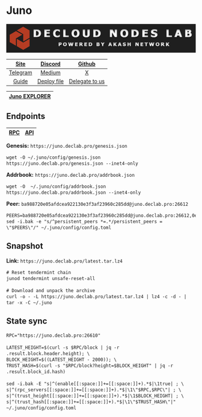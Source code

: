 # Juno

![](/assets/banner.png)

|[Site](https://www.junonetwork.io/)|[Discord](https://discord.gg/mcHpbvjYBA)|[Github](https://github.com/CosmosContracts)|
|:--:|:--:|:--:|
|[Telegram](https://t.me/JunoNetwork)|[Medium](https://docs.junonetwork.io/juno/readme)|[X](https://twitter.com/JunoNetwork)|
|[Guide](https://services.declab.pro/guides)|[Deploy file](https://gitopia.com/DecloudNodesLab/cosmos-universe/tree/master/projects/Juno/juno_deploy.yml)|[Delegate to us](https://restake.app/juno/junovaloper1ax4c40gn3s74xxm75g6cmts3fw7rq64gweqg8q)|


[Juno EXPLORER](https://explorer.declab.pro/Juno)|
|:--:|

## Endpoints

|[**RPC**](https://juno.declab.pro:26610)|[**API**](https://juno.declab.pro)|
|:--:|:--:|

**Genesis:** ```https://juno.declab.pro/genesis.json```

```shell
wget -O ~/.juno/config/genesis.json https://juno.declab.pro/genesis.json --inet4-only
```

**Addrbook:** ```https://juno.declab.pro/addrbook.json```

```shell
wget -O  ~/.juno/config/addrbook.json https://juno.declab.pro/addrbook.json --inet4-only
```

**Peer:** ```ba988720e05afdcea922130e3f3af23960c285dd@juno.declab.pro:26612```

```shell
PEERS=ba988720e05afdcea922130e3f3af23960c285dd@juno.declab.pro:26612,0edf09d33c9f5429c7539f11a56e1e0ab8981529@144.217.158.129:26656,07191cd1f1968bd21373b53eb5b932deb408a5b7@167.235.216.230:27003,b1d278873767fad599ebf710f840d90c93e8caeb@95.111.249.160:26656,839088f5507a45d1cee03739f741d87749868009@198.244.165.175:16656,7b4cd4197afd6851abdf0875bfb3e348df8b03cc@65.109.61.50:26656
sed -i.bak -e "s/^persistent_peers *=.*/persistent_peers = \"$PEERS\"/" ~/.juno/config/config.toml
```

## Snapshot 

**Link:** ```https://juno.declab.pro/latest.tar.lz4```

```shell
# Reset tendermint chain
junod tendermint unsafe-reset-all

# Download and unpack the archive
curl -o - -L https://juno.declab.pro/latest.tar.lz4 | lz4 -c -d - | tar -x -C ~/.juno
```

## State sync

```shell
RPC="https://juno.declab.pro:26610"

LATEST_HEIGHT=$(curl -s $RPC/block | jq -r .result.block.header.height); \
BLOCK_HEIGHT=$((LATEST_HEIGHT - 2000)); \
TRUST_HASH=$(curl -s "$RPC/block?height=$BLOCK_HEIGHT" | jq -r .result.block_id.hash)

sed -i.bak -E "s|^(enable[[:space:]]+=[[:space:]]+).*$|\1true| ; \
s|^(rpc_servers[[:space:]]+=[[:space:]]+).*$|\1\"$RPC,$RPC\"| ; \
s|^(trust_height[[:space:]]+=[[:space:]]+).*$|\1$BLOCK_HEIGHT| ; \
s|^(trust_hash[[:space:]]+=[[:space:]]+).*$|\1\"$TRUST_HASH\"|" ~/.juno/config/config.toml
```
